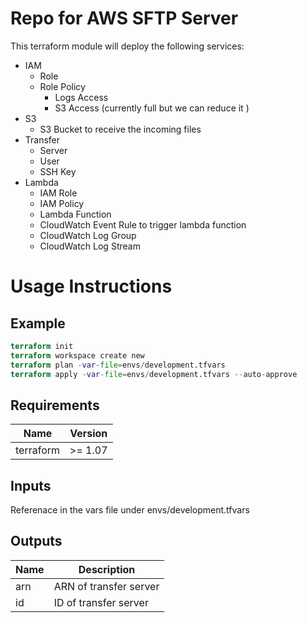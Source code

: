 # Repo for AWS SFTP Server

This terraform module will deploy the following services:
- IAM
  - Role
  - Role Policy
    - Logs Access
    - S3 Access (currently full but we can reduce it )
- S3
  - S3 Bucket to receive the incoming files
- Transfer
  - Server
  - User
  - SSH Key
- Lambda
  - IAM Role
  - IAM Policy
  - Lambda Function
  - CloudWatch Event Rule to trigger lambda function
  - CloudWatch Log Group
  - CloudWatch Log Stream
# Usage Instructions
## Example
```terraform
terraform init
terraform workspace create new
terraform plan -var-file=envs/development.tfvars
terraform apply -var-file=envs/development.tfvars --auto-approve
```

## Requirements

| Name | Version |
|------|---------|
| terraform | >= 1.07 |

## Inputs

Referenace in the vars file under envs/development.tfvars

## Outputs

| Name | Description |
|------|-------------|
| arn | ARN of transfer server |
| id | ID of transfer server |
